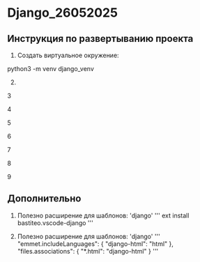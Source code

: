 # Django_26052025

## Инструкция по развертыванию проекта

1. Создать виртуальное окружение:

python3 -m venv django_venv

2.

3

4

5

6

7

8

9

## Дополнительно
1. Полезно расширение для шаблонов: 'django'
'''
ext install bastiteo.vscode-django
'''

2. Полезно расширение для шаблонов: 'django'
'''
    "emmet.includeLanguages": {
        "django-html": "html"
    },
    "files.associations": {
        "*.html": "django-html"
    }
'''